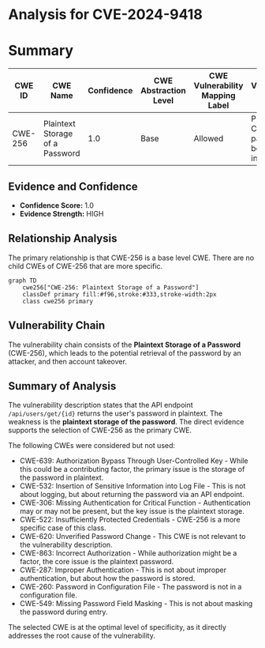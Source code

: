 # Analysis for CVE-2024-9418

# Summary
| CWE ID | CWE Name | Confidence | CWE Abstraction Level | CWE Vulnerability Mapping Label | CWE-Vulnerability Mapping Notes |
|---|---|---|---|---|---|
| CWE-256 | Plaintext Storage of a Password | 1.0 | Base | Allowed | Primary CWE. The password is being stored in plaintext. |

## Evidence and Confidence

*   **Confidence Score:** 1.0
*   **Evidence Strength:** HIGH

## Relationship Analysis
The primary relationship is that CWE-256 is a base level CWE. There are no child CWEs of CWE-256 that are more specific.

```mermaid
graph TD
    cwe256["CWE-256: Plaintext Storage of a Password"]
    classDef primary fill:#f96,stroke:#333,stroke-width:2px
    class cwe256 primary
```

## Vulnerability Chain
The vulnerability chain consists of the **Plaintext Storage of a Password** (CWE-256), which leads to the potential retrieval of the password by an attacker, and then account takeover.

## Summary of Analysis
The vulnerability description states that the API endpoint `/api/users/get/{id}` returns the user's password in plaintext. The weakness is the **plaintext storage of the password**. The direct evidence supports the selection of CWE-256 as the primary CWE.

The following CWEs were considered but not used:

*   CWE-639: Authorization Bypass Through User-Controlled Key - While this could be a contributing factor, the primary issue is the storage of the password in plaintext.
*   CWE-532: Insertion of Sensitive Information into Log File - This is not about logging, but about returning the password via an API endpoint.
*   CWE-306: Missing Authentication for Critical Function - Authentication may or may not be present, but the key issue is the plaintext storage.
*   CWE-522: Insufficiently Protected Credentials - CWE-256 is a more specific case of this class.
*   CWE-620: Unverified Password Change - This CWE is not relevant to the vulnerability description.
*   CWE-863: Incorrect Authorization - While authorization might be a factor, the core issue is the plaintext password.
*   CWE-287: Improper Authentication - This is not about improper authentication, but about how the password is stored.
*   CWE-260: Password in Configuration File - The password is not in a configuration file.
*   CWE-549: Missing Password Field Masking - This is not about masking the password during entry.

The selected CWE is at the optimal level of specificity, as it directly addresses the root cause of the vulnerability.